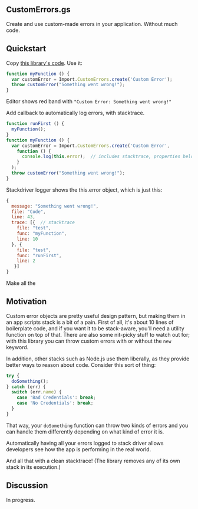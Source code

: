 ## CustomErrors.gs

Create and use custom-made errors in your application. Without much code.

## Quickstart

Copy [this library's code](https://github.com/classroomtechtools/modularLibraries.gs/blob/master/CustomErrors/CustomErrors.gs). Use it:

```js
function myFunction () {
  var customError = Import.CustomErrors.create('Custom Error');
  throw customError("Something went wrong!");
}
```

Editor shows red band with `"Custom Error: Something went wrong!"`

Add callback to automatically log errors, with stacktrace.

```js
function runFirst () {
  myFunction();
}
function myFunction () {
  var customError = Import.CustomErrors.create('Custom Error',
    function () {
      console.log(this.error);  // includes stacktrace, properties below
    }
  );
  throw customError("Something went wrong!");
}
```

Stackdriver logger shows the this.error object, which is just this:

```js
{ 
  message: "Something went wrong!",
  file: "Code",
  line: 43,
  trace: [{  // stacktrace
    file: "test",
    func: "myFunction",
    line: 10
  }, {
    file: "test",
    func: "runFirst",
    line: 2
   }]
}
```

Make all the 

## Motivation

Custom error objects are pretty useful design pattern, but making them in an app scripts stack is a bit of a pain. First of all, it's about 10 lines of boilerplate code, and if you want it to be stack-aware, you'll need a utility function on top of that. There are also some nit-picky stuff to watch out for; with this library you can throw custom errors with or without the `new` keyword.

In addition, other stacks such as Node.js use them liberally, as they provide better ways to reason about code. Consider this sort of thing:

```js
try {
  doSomething();
} catch (err) {
  switch (err.name) {
    case 'Bad Credentials': break;
    case 'No Credentials': break;
  }
}
```

That way, your `doSomething` function can throw two kinds of errors and you can handle them differently depending on what kind of error it is. 

Automatically having all your errors logged to stack driver allows developers see how the app is performing in the real world.

And all that with a clean stacktrace! (The library removes any of its own stack in its execution.)

## Discussion

In progress.



